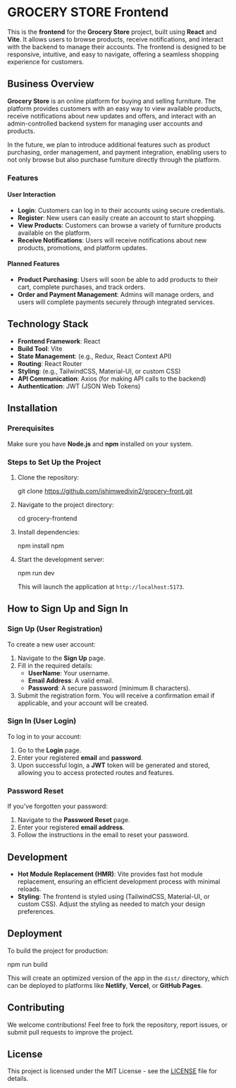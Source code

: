 

# GROCERY STORE Frontend

This is the **frontend** for the **Grocery Store** project, built using **React** and **Vite**. It allows users to browse products, receive notifications, and interact with the backend to manage their accounts. The frontend is designed to be responsive, intuitive, and easy to navigate, offering a seamless shopping experience for customers.

## Business Overview

**Grocery Store** is an online platform for buying and selling furniture. The platform provides customers with an easy way to view available products, receive notifications about new updates and offers, and interact with an admin-controlled backend system for managing user accounts and products.

In the future, we plan to introduce additional features such as product purchasing, order management, and payment integration, enabling users to not only browse but also purchase furniture directly through the platform.

### Features

#### User Interaction
- **Login**: Customers can log in to their accounts using secure credentials.
- **Register**: New users can easily create an account to start shopping.
- **View Products**: Customers can browse a variety of furniture products available on the platform.
- **Receive Notifications**: Users will receive notifications about new products, promotions, and platform updates.

#### Planned Features
- **Product Purchasing**: Users will soon be able to add products to their cart, complete purchases, and track orders.
- **Order and Payment Management**: Admins will manage orders, and users will complete payments securely through integrated services.

## Technology Stack

- **Frontend Framework**: React
- **Build Tool**: Vite
- **State Management**: (e.g., Redux, React Context API)
- **Routing**: React Router
- **Styling**: (e.g., TailwindCSS, Material-UI, or custom CSS)
- **API Communication**: Axios (for making API calls to the backend)
- **Authentication**: JWT (JSON Web Tokens)

## Installation

### Prerequisites
Make sure you have **Node.js** and **npm** installed on your system.

### Steps to Set Up the Project
1. Clone the repository:
   
   git clone https://github.com/ishimwedivin2/grocery-front.git
   

2. Navigate to the project directory:
   
   cd grocery-frontend
   

3. Install dependencies:
   
   npm install
   npm

4. Start the development server:
   
   npm run dev
   

   This will launch the application at `http://localhost:5173`.

## How to Sign Up and Sign In

### Sign Up (User Registration)
To create a new user account:
1. Navigate to the **Sign Up** page.
2. Fill in the required details:
   - **UserName**: Your username.
   - **Email Address**: A valid email.
   - **Password**: A secure password (minimum 8 characters).
3. Submit the registration form. You will receive a confirmation email if applicable, and your account will be created.

### Sign In (User Login)
To log in to your account:
1. Go to the **Login** page.
2. Enter your registered **email** and **password**.
3. Upon successful login, a **JWT** token will be generated and stored, allowing you to access protected routes and features.

### Password Reset
If you've forgotten your password:
1. Navigate to the **Password Reset** page.
2. Enter your registered **email address**.
3. Follow the instructions in the email to reset your password.

## Development

- **Hot Module Replacement (HMR)**: Vite provides fast hot module replacement, ensuring an efficient development process with minimal reloads.
- **Styling**: The frontend is styled using (TailwindCSS, Material-UI, or custom CSS). Adjust the styling as needed to match your design preferences.

## Deployment

To build the project for production:

npm run build


This will create an optimized version of the app in the `dist/` directory, which can be deployed to platforms like **Netlify**, **Vercel**, or **GitHub Pages**.

## Contributing

We welcome contributions! Feel free to fork the repository, report issues, or submit pull requests to improve the project.

## License

This project is licensed under the MIT License - see the [LICENSE](LICENSE) file for details.

